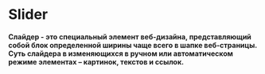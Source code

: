 # Slider

#### Слайдер - это специальный элемент веб-дизайна, представляющий собой блок определенной ширины чаще всего в шапке веб-страницы. Суть слайдера в изменяющихся в ручном или автоматическом режиме элементах – картинок, текстов и ссылок.
